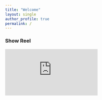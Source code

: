```yaml
---
title: "Welcome"
layout: single
author_profile: true
permalink: /
---
```



### Show Reel

<iframe src="https://drive.google.com/file/d/1-xF7SqQxAKVuCReZtharmhhFamdribSB/preview" width="auto" height="auto" frameborder="0" allowfullscreen></iframe>
